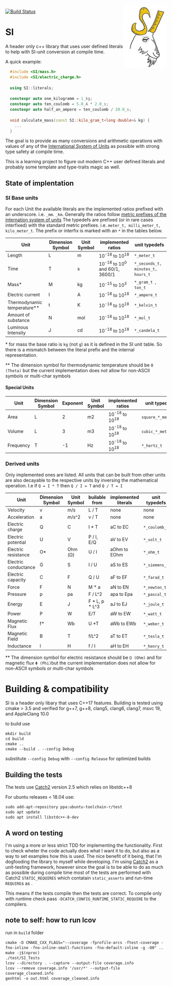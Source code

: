 <img align="right" src="SI-logo.jpg">

[![Build Status](https://travis-ci.com/bernedom/SI.svg?branch=master)](https://travis-ci.com/bernedom/SI)


# SI
A header only c++ library that uses user defined literals to help with SI-unit conversion at compile time.

A quick example: 
```cpp
  #include <SI/mass.h>
  #include <SI/electric_charge.h>

  using SI::literals;

  constexpr auto one_kilogramm = 1_kg;
  constexpr auto ten_coulomb = 5.0_A * 2.0_s;
  constexpr auto half_an_ampere = ten_coulomb / 20.0_s;

  void calculate_mass(const SI::kilo_gram_t<long double>& kg) { 
    ...
  }
```

The goal is to provide as many conversions and arithmetic operations with values of any of the [International System of Units](https://en.wikipedia.org/wiki/International_System_of_Units) as possible with strong type safety at compile time. 

This is a learning project to figure out modern C++ user defined literals and probably some template and type-traits magic as well. 

## State of implentation

### SI Base units

For each Unit the available literals are the implemented ratios prefixed with an underscore. i.e. `_mm`. `_km`. Generally the ratios follow [metric prefixes of the internation system of units](https://en.wikipedia.org/wiki/Metric_prefix)
The typedefs are prefixed (or in rare cases interfixed) with the standard metric prefixes. i.e. `meter_t, milli_meter_t, kilo_meter_t`. The prefix or interfix is marked with an `*` in the tables below. 

| Unit                        | Dimension Symbol | Unit Symbol | implemented ratios                                  | unit typedefs                     |
| --------------------------- | ---------------- | ----------- | --------------------------------------------------- | --------------------------------- |
| Length                      | L                | m           | 10<sup>-18</sup> to 10<sup>18</sup>                 | `*_meter_t`                       |
| Time                        | T                | s           | 10<sup>-18</sup> to 10<sup>0</sup> and 60/1, 3600/1 | `*_seconds_t, minutes_t, hours_t` |
| Mass*                       | M                | kg          | 10<sup>-15</sup> to 10<sup>3</sup>                  | `*_gram_t `, `ton_t`              |
| Electric current            | I                | A           | 10<sup>-18</sup> to 10<sup>18</sup>                 | `*_ampere_t`                      |
| Thermodynamic temperature** | t                | K           | 10<sup>-18</sup> to 10<sup>18</sup>                 | `*_kelvin_t`                      |
| Amount of substance         | N                | mol         | 10<sup>-18</sup> to 10<sup>18</sup>                 | `*_mol_t`                         |
| Luminous Intensity          | J                | cd          | 10<sup>-18</sup> to 10<sup>18</sup>                 | `*_candela_t`                     |

\* for mass the base ratio is `kg` (not `g`) as it is defined in the SI unit table. So there is a mismatch between the literal prefix and the internal representation.

\** The dimension symbol for thermodynamic temperature should be `Θ (Theta)` but the current implementation does not allow for non-ASCII symbols or multi-char symbols

#### Special Units

| Unit      | Dimension Symbol | Exponent | Unit Symbol | implemented ratios                  | unit typedefs      |
| --------- | ---------------- | -------- | ----------- | ----------------------------------- | ------------------ |
| Area      | L                | 2        | m2          | 10<sup>-18</sup> to 10<sup>18</sup> | `square_*_meter_t` |
| Volume    | L                | 3        | m3          | 10<sup>-18</sup> to 10<sup>18</sup> | `cubic_*_meter_t`  |
| Frequency | T                | -1       | Hz          | 10<sup>-18</sup> to 10<sup>18</sup> | `*_hertz_t`        |


### Derived units

Only implemented ones are listed. All units that can be built from other units are also decayable to the respective units by inversing the mathematical operation. I.e if `Q = I * T` then `Q / I = T` and `Q / T = I`

| Unit                 | Dimension Symbol | Unit Symbol | builable from  | implemented literals | unit typedefs |
| -------------------- | ---------------- | ----------- | -------------- | -------------------- | ------------- |
| Velocity             | v                | m/s         | L / T          | none                 | none          |
| Acceleration         | a                | m/s^2       | v / T          | none                 | none          |
| Electric charge      | Q                | C           | I * T          | aC to EC             | `*_coulomb_t` |
| Electric potential   | U                | V           | P / I, E/Q     | aV to EV             | `*_volt_t`    |
| Electric resistance  | O*               | Ohm (Ω)     | U / I          | aOhm to EOhm         | `*_ohm_t`     |
| Electric conductance | G                | S           | I / U          | aS to ES             | `*_siemens_t` |
| Electric capacity    | C                | F           | Q / U          | aF to EF             | `*_farad_t`   |
| Force                | F                | N           | M * a          | aN to EN             | `*_newton_t`  |
| Pressure             | p                | pa          | F / L^2        | apa to Epa           | `*_pascal_t`  |
| Energy               | E                | J           | F * L, p * L^3 | aJ to EJ             | `*_joule_t`   |
| Power                | P                | W           | E/T            | aW to EW             | `*_watt_t`    |
| Magnetic Flux        | f*               | Wb          | U *T           | aWb to EWb           | `*_weber_t`   |
| Magnetic Field       | B                | T           | f/L^2          | aT to ET             | `*_tesla_t`   |
| Inductance           | l                | H           | f / I          | aH to EH             | `*_henry_t`   |

\** The dimension symbol for electric resistance should be `Ω (Ohm)` and for magnetic flux `Φ (Phi)`but the current implementation does not allow for non-ASCII symbols or multi-char symbols

# Building & compatibility

SI is a header only libary that uses C++17 features. Building is tested using cmake > 3.5 and verified for g++7, g++8, clang5, clang6, clang7, msvc 19, and AppleClang 10.0


to build use 
```
mkdir build
cd build
cmake ..
cmake --build . --config Debug
```

substitute `--config Debug` with `--config Release` for optimized builds

## Building the tests

The tests use [Catch2](https://github.com/catchorg/Catch2) version 2.5 which relies on libstdc++8
 
For ubuntu releases < 18.04 use:
```
sudo add-apt-repository ppa:ubuntu-toolchain-r/test
sudo apt update
sudo apt install libstdc++-8-dev
```

## A word on testing 

I'm using a more or less strict TDD for implementing the functionality. First to check wheter the code actually does what I want it to do, but also as a way to set examples how this is used. The nice benefit of it being, that I'm dogfooding the library to myself while developing. I'm using [Catch2](https://github.com/catchorg/Catch2) as a unit-testing framework, however since the goal is to be able to do as much as possible during compile time most of the tests are performed with Catch2 `STATIC_REQUIRES` which contatain `static_asserts` and run-time `REQUIRE`s as . 

This means if the tests compile then the tests are correct. To compile only with runtime check pass `-DCATCH_CONFIG_RUNTIME_STATIC_REQUIRE` to the compilers. 

## note to self: how to run lcov

run in `build` folder

```
cmake -D CMAKE_CXX_FLAGS="--coverage -fprofile-arcs -ftest-coverage -fno-inline -fno-inline-small-functions -fno-default-inline -g -O0" ..
make -j$(nproc)
./test/SI_Tests
lcov --directory . --capture --output-file coverage.info
lcov --remove coverage.info '/usr/*' --output-file coverage_cleaned.info
genhtml -o out.html coverage_cleaned.info
```